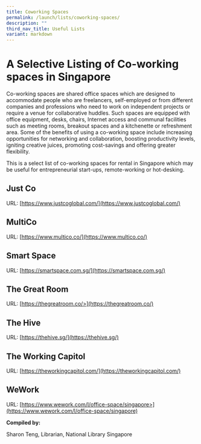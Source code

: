 ```yaml
---
title: Coworking Spaces
permalink: /launch/lists/coworking-spaces/
description: ""
third_nav_title: Useful Lists
variant: markdown
---
```

# A Selective Listing of Co-working spaces in Singapore 

 

Co-working spaces are shared office spaces which are designed to accommodate people who are freelancers, self-employed or from different companies and professions who need to work on independent projects or require a venue for collaborative huddles. Such spaces are equipped with office equipment, desks, chairs, Internet access and communal facilities such as meeting rooms, breakout spaces and a kitchenette or refreshment area. Some of the benefits of using a co-working space include increasing opportunities for networking and collaboration, boosting productivity levels, igniting creative juices, promoting cost-savings and offering greater flexibility. 

 

This is a select list of co-working spaces for rental in Singapore which may be useful for entrepreneurial start-ups, remote-working or hot-desking. 

 
## Just Co 

URL: [https://www.justcoglobal.com/](https://www.justcoglobal.com/)

 

## MultiCo 

URL: [https://www.multico.co/](https://www.multico.co/) 

 

## Smart Space 

URL: [https://smartspace.com.sg/](https://smartspace.com.sg/)

 

## The Great Room 

URL: [https://thegreatroom.co/>](https://thegreatroom.co/)

 

## The Hive 

URL: [https://thehive.sg/](https://thehive.sg/)

 

## The Working Capitol 

URL: [https://theworkingcapitol.com/](https://theworkingcapitol.com/)

 

## WeWork 

URL: [https://www.wework.com/l/office-space/singapore>](https://www.wework.com/l/office-space/singapore)

 

**Compiled by:** 

Sharon Teng, Librarian, National Library Singapore